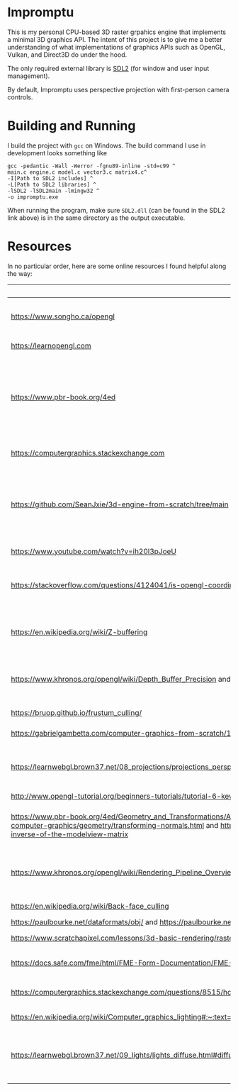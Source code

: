 # Impromptu

This is my personal CPU-based 3D raster grpahics engine that implements a minimal 3D graphics API. The intent of this project is to give me a better understanding of what implementations of graphics APIs such as OpenGL, Vulkan, and Direct3D do under the hood.

The only required external library is [SDL2](https://github.com/libsdl-org/SDL/releases) (for window and user input management).

By default, Impromptu uses perspective projection with first-person camera controls.

# Building and Running

I build the project with `gcc` on Windows. The build command I use in development looks something like

```
gcc -pedantic -Wall -Werror -fgnu89-inline -std=c99 ^
main.c engine.c model.c vector3.c matrix4.c^
-I[Path to SDL2 includes] ^
-L[Path to SDL2 libraries] ^
-lSDL2 -lSDL2main -lmingw32 ^
-o impromptu.exe 
```

When running the program, make sure `SDL2.dll` (can be found in the SDL2 link above) is in the same directory as the output executable.

# Resources
In no particular order, here are some online resources I found helpful along the way:

|URL|Description|
|-|-|
|https://www.songho.ca/opengl|Detailed (occasionally math-heavy) explanations of OpenGL concepts. |
|https://learnopengl.com|General overview of OpenGL concepts.|
|https://www.pbr-book.org/4ed|Although this book is on physically based rendering of images via raytracing, it is very rigorous in it's explanations of coordinate spaces and transformations for 3D rendering in general.|
|https://computergraphics.stackexchange.com|A forum with expert answers for all things computer graphics.|
|https://github.com/SeanJxie/3d-engine-from-scratch/tree/main|An old project of mine. I had next to no linear algebra experience. Everything's a mess. Impromptu is a reattempt of what I had desired to build back then.|
|https://www.youtube.com/watch?v=ih20l3pJoeU|Tutorial I followed for the project above|
|https://stackoverflow.com/questions/4124041/is-opengl-coordinate-system-left-handed-or-right-handed|SO question about OpenGL's coordinate handedness. Impromptu uses only left-handed coordinate systems.|
|https://en.wikipedia.org/wiki/Z-buffering|The Z-culling section explains how the reverse "painter's algorithm" can be used to optimize Z-culling.|
|https://www.khronos.org/opengl/wiki/Depth_Buffer_Precision and https://developer.nvidia.com/content/depth-precision-visualized|OpenGL wiki and Nvidia article on depth buffer imprecision (and suggestions to improve precision).|
|https://bruop.github.io/frustum_culling/|Article on frustrum culling.|
|https://gabrielgambetta.com/computer-graphics-from-scratch/11-clipping.html|Article on triangle clipping.|
|https://learnwebgl.brown37.net/08_projections/projections_perspective.html|Nice interactive demonstration and derivation of the perspective projection matrix.|
|http://www.opengl-tutorial.org/beginners-tutorials/tutorial-6-keyboard-and-mouse/|First-person controls.|
|https://www.pbr-book.org/4ed/Geometry_and_Transformations/Applying_Transformations#Normals and https://www.scratchapixel.com/lessons/mathematics-physics-for-computer-graphics/geometry/transforming-normals.html and https://stackoverflow.com/questions/13654401/why-transform-normals-with-the-transpose-of-the-inverse-of-the-modelview-matrix|Text on why normals can not be treated as direction vectors when applying transformations.|
|https://www.khronos.org/opengl/wiki/Rendering_Pipeline_Overview|OpenGL wiki on the rendering pipeline. Impromptu aims to perform small vital stages of the pipeline.|
|https://en.wikipedia.org/wiki/Back-face_culling|Rundown on back-face culling|
|https://paulbourke.net/dataformats/obj/ and https://paulbourke.net/dataformats/mtl/|OBJ and MTL file specs|
|https://www.scratchapixel.com/lessons/3d-basic-rendering/rasterization-practical-implementation/rasterization-stage.html|A triangle rastization algorithm.|
|https://docs.safe.com/fme/html/FME-Form-Documentation/FME-ReadersWriters/!FME_Geometry/Texture_Coordinates.htm|Rundown on texture coordinates with some nice references.|
|https://computergraphics.stackexchange.com/questions/8515/how-is-lighting-done-in-rasterization-based-pipeline|Into question on lighting in in the context of rasterization.|
|https://en.wikipedia.org/wiki/Computer_graphics_lighting#:~:text=In%20computer%20graphics%2C%20the%20overall,diffuse%2C%20ambient%2C%20and%20specular.|General graphics lighting terminology|
|https://learnwebgl.brown37.net/09_lights/lights_diffuse.html#diffuse-lighting|This and following chapters provide vertex and fragement shaders implementing diffuse/specular/ambient lighting|